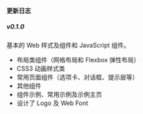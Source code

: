 #### 更新日志

##### v0.1.0

基本的 Web 样式及组件和 JavaScript 组件。

- 布局类组件（网格布局和 Flexbox 弹性布局）
- CSS3 动画样式类
- 常用页面组件（选项卡、对话框、提示层等）
- 其他组件
- 组件示例、常用示例及示例主页
- 设计了 Logo 及 Web Font

